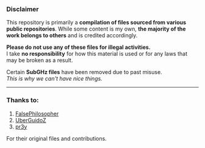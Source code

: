 ### Disclaimer

This repository is primarily a **compilation of files sourced from various public repositories**. While some content is my own, **the majority of the work belongs to others** and is credited accordingly.

**Please do not use any of these files for illegal activities.**  
I take **no responsibility** for how this material is used or for any laws that may be broken as a result.

Certain **SubGHz files** have been removed due to past misuse.  
_This is why we can't have nice things._


---

### Thanks to:

1. [FalsePhilosopher](https://github.com/FalsePhilosopher)  
2. [UberGuidoZ](https://github.com/UberGuidoZ)  
3. [pr3y](https://github.com/pr3y/Bruce/tree/main/sd_files)  

For their original files and contributions.
